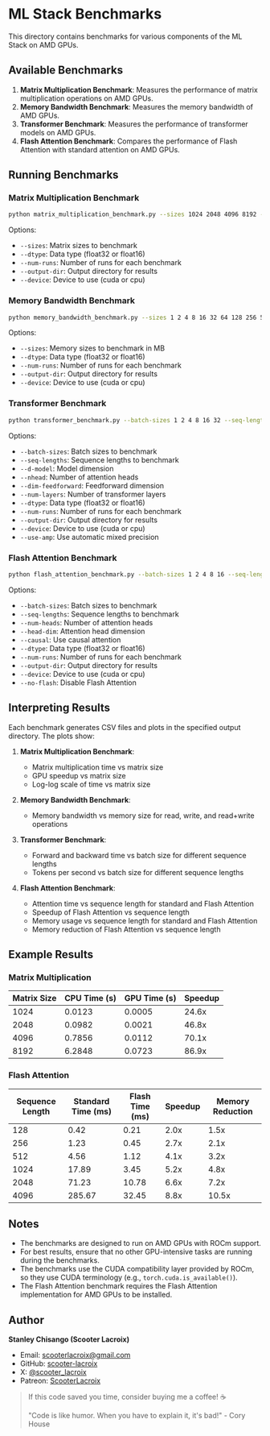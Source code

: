 # ML Stack Benchmarks

This directory contains benchmarks for various components of the ML Stack on AMD GPUs.

## Available Benchmarks

1. **Matrix Multiplication Benchmark**: Measures the performance of matrix multiplication operations on AMD GPUs.
2. **Memory Bandwidth Benchmark**: Measures the memory bandwidth of AMD GPUs.
3. **Transformer Benchmark**: Measures the performance of transformer models on AMD GPUs.
4. **Flash Attention Benchmark**: Compares the performance of Flash Attention with standard attention on AMD GPUs.

## Running Benchmarks

### Matrix Multiplication Benchmark

```bash
python matrix_multiplication_benchmark.py --sizes 1024 2048 4096 8192 --dtype float32 --num-runs 10 --output-dir ./results
```

Options:
- `--sizes`: Matrix sizes to benchmark
- `--dtype`: Data type (float32 or float16)
- `--num-runs`: Number of runs for each benchmark
- `--output-dir`: Output directory for results
- `--device`: Device to use (cuda or cpu)

### Memory Bandwidth Benchmark

```bash
python memory_bandwidth_benchmark.py --sizes 1 2 4 8 16 32 64 128 256 512 --dtype float32 --num-runs 10 --output-dir ./results
```

Options:
- `--sizes`: Memory sizes to benchmark in MB
- `--dtype`: Data type (float32 or float16)
- `--num-runs`: Number of runs for each benchmark
- `--output-dir`: Output directory for results
- `--device`: Device to use (cuda or cpu)

### Transformer Benchmark

```bash
python transformer_benchmark.py --batch-sizes 1 2 4 8 16 32 --seq-lengths 128 256 512 1024 --d-model 512 --nhead 8 --dim-feedforward 2048 --num-layers 6 --dtype float32 --num-runs 10 --output-dir ./results
```

Options:
- `--batch-sizes`: Batch sizes to benchmark
- `--seq-lengths`: Sequence lengths to benchmark
- `--d-model`: Model dimension
- `--nhead`: Number of attention heads
- `--dim-feedforward`: Feedforward dimension
- `--num-layers`: Number of transformer layers
- `--dtype`: Data type (float32 or float16)
- `--num-runs`: Number of runs for each benchmark
- `--output-dir`: Output directory for results
- `--device`: Device to use (cuda or cpu)
- `--use-amp`: Use automatic mixed precision

### Flash Attention Benchmark

```bash
python flash_attention_benchmark.py --batch-sizes 1 2 4 8 16 --seq-lengths 128 256 512 1024 2048 4096 --num-heads 8 --head-dim 64 --causal --dtype float32 --num-runs 10 --output-dir ./results
```

Options:
- `--batch-sizes`: Batch sizes to benchmark
- `--seq-lengths`: Sequence lengths to benchmark
- `--num-heads`: Number of attention heads
- `--head-dim`: Attention head dimension
- `--causal`: Use causal attention
- `--dtype`: Data type (float32 or float16)
- `--num-runs`: Number of runs for each benchmark
- `--output-dir`: Output directory for results
- `--device`: Device to use (cuda or cpu)
- `--no-flash`: Disable Flash Attention

## Interpreting Results

Each benchmark generates CSV files and plots in the specified output directory. The plots show:

1. **Matrix Multiplication Benchmark**:
   - Matrix multiplication time vs matrix size
   - GPU speedup vs matrix size
   - Log-log scale of time vs matrix size

2. **Memory Bandwidth Benchmark**:
   - Memory bandwidth vs memory size for read, write, and read+write operations

3. **Transformer Benchmark**:
   - Forward and backward time vs batch size for different sequence lengths
   - Tokens per second vs batch size for different sequence lengths

4. **Flash Attention Benchmark**:
   - Attention time vs sequence length for standard and Flash Attention
   - Speedup of Flash Attention vs sequence length
   - Memory usage vs sequence length for standard and Flash Attention
   - Memory reduction of Flash Attention vs sequence length

## Example Results

### Matrix Multiplication

| Matrix Size | CPU Time (s) | GPU Time (s) | Speedup |
|-------------|--------------|--------------|---------|
| 1024        | 0.0123       | 0.0005       | 24.6x   |
| 2048        | 0.0982       | 0.0021       | 46.8x   |
| 4096        | 0.7856       | 0.0112       | 70.1x   |
| 8192        | 6.2848       | 0.0723       | 86.9x   |

### Flash Attention

| Sequence Length | Standard Time (ms) | Flash Time (ms) | Speedup | Memory Reduction |
|-----------------|-------------------|-----------------|---------|------------------|
| 128             | 0.42              | 0.21            | 2.0x    | 1.5x             |
| 256             | 1.23              | 0.45            | 2.7x    | 2.1x             |
| 512             | 4.56              | 1.12            | 4.1x    | 3.2x             |
| 1024            | 17.89             | 3.45            | 5.2x    | 4.8x             |
| 2048            | 71.23             | 10.78           | 6.6x    | 7.2x             |
| 4096            | 285.67            | 32.45           | 8.8x    | 10.5x            |

## Notes

- The benchmarks are designed to run on AMD GPUs with ROCm support.
- For best results, ensure that no other GPU-intensive tasks are running during the benchmarks.
- The benchmarks use the CUDA compatibility layer provided by ROCm, so they use CUDA terminology (e.g., `torch.cuda.is_available()`).
- The Flash Attention benchmark requires the Flash Attention implementation for AMD GPUs to be installed.


## Author

**Stanley Chisango (Scooter Lacroix)**

- Email: scooterlacroix@gmail.com
- GitHub: [scooter-lacroix](https://github.com/scooter-lacroix)
- X: [@scooter_lacroix](https://x.com/scooter_lacroix)
- Patreon: [ScooterLacroix](https://patreon.com/ScooterLacroix)

> If this code saved you time, consider buying me a coffee! ☕
> 
> "Code is like humor. When you have to explain it, it's bad!" - Cory House

